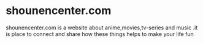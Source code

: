 # shounencenter.com
shounencenter.com is a website about anime,movies,tv-series and music .it is place to connect and share how these things helps to make your life fun 
